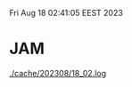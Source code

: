 Fri Aug 18 02:41:05 EEST 2023
# JAM
<a href='./cache/202308/18_02.log'>./cache/202308/18_02.log</a>
